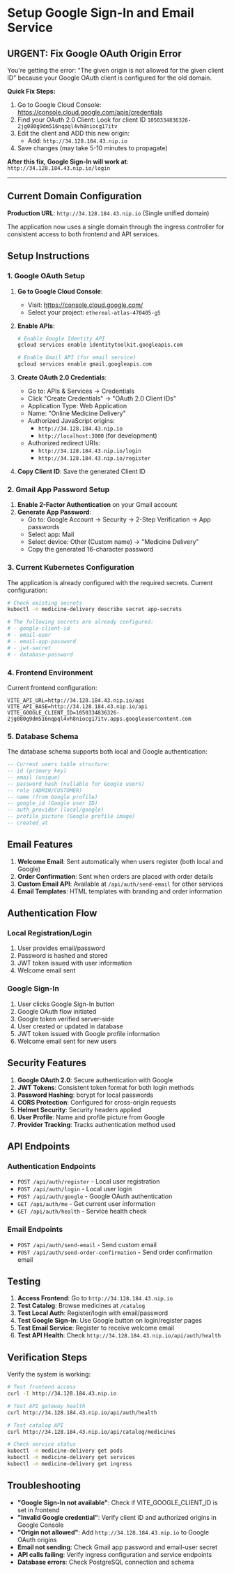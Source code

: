 # Setup Google Sign-In and Email Service

## URGENT: Fix Google OAuth Origin Error

You're getting the error: "The given origin is not allowed for the given client ID" because your Google OAuth client is configured for the old domain.

**Quick Fix Steps:**

1. Go to Google Cloud Console: https://console.cloud.google.com/apis/credentials
2. Find your OAuth 2.0 Client: Look for client ID `1050334836326-2jg080g9dm516nqpql4vh8niocg17itv`
3. Edit the client and ADD this new origin:
   - Add: `http://34.128.184.43.nip.io`
4. Save changes (may take 5-10 minutes to propagate)

**After this fix, Google Sign-In will work at**: `http://34.128.184.43.nip.io/login`

---

## Current Domain Configuration

**Production URL**: `http://34.128.184.43.nip.io` (Single unified domain)

The application now uses a single domain through the ingress controller for consistent access to both frontend and API services.

## Setup Instructions

### 1. Google OAuth Setup

1. **Go to Google Cloud Console**:

   - Visit: https://console.cloud.google.com/
   - Select your project: `ethereal-atlas-470405-g5`

2. **Enable APIs**:

   ```bash
   # Enable Google Identity API
   gcloud services enable identitytoolkit.googleapis.com

   # Enable Gmail API (for email service)
   gcloud services enable gmail.googleapis.com
   ```

3. **Create OAuth 2.0 Credentials**:

   - Go to: APIs & Services → Credentials
   - Click "Create Credentials" → "OAuth 2.0 Client IDs"
   - Application Type: Web Application
   - Name: "Online Medicine Delivery"
   - Authorized JavaScript origins:
     - `http://34.128.184.43.nip.io`
     - `http://localhost:3000` (for development)
   - Authorized redirect URIs:
     - `http://34.128.184.43.nip.io/login`
     - `http://34.128.184.43.nip.io/register`

4. **Copy Client ID**: Save the generated Client ID

### 2. Gmail App Password Setup

1. **Enable 2-Factor Authentication** on your Gmail account
2. **Generate App Password**:
   - Go to: Google Account → Security → 2-Step Verification → App passwords
   - Select app: Mail
   - Select device: Other (Custom name) → "Medicine Delivery"
   - Copy the generated 16-character password

### 3. Current Kubernetes Configuration

The application is already configured with the required secrets. Current configuration:

```bash
# Check existing secrets
kubectl -n medicine-delivery describe secret app-secrets

# The following secrets are already configured:
# - google-client-id
# - email-user
# - email-app-password
# - jwt-secret
# - database-password
```

### 4. Frontend Environment

Current frontend configuration:

```env
VITE_API_URL=http://34.128.184.43.nip.io/api
VITE_API_BASE=http://34.128.184.43.nip.io/api
VITE_GOOGLE_CLIENT_ID=1050334836326-2jg080g9dm516nqpql4vh8niocg17itv.apps.googleusercontent.com
```

### 5. Database Schema

The database schema supports both local and Google authentication:

```sql
-- Current users table structure:
-- id (primary key)
-- email (unique)
-- password_hash (nullable for Google users)
-- role (ADMIN/CUSTOMER)
-- name (from Google profile)
-- google_id (Google user ID)
-- auth_provider (local/google)
-- profile_picture (Google profile image)
-- created_at
```

## Email Features

1. **Welcome Email**: Sent automatically when users register (both local and Google)
2. **Order Confirmation**: Sent when orders are placed with order details
3. **Custom Email API**: Available at `/api/auth/send-email` for other services
4. **Email Templates**: HTML templates with branding and order information

## Authentication Flow

### Local Registration/Login

1. User provides email/password
2. Password is hashed and stored
3. JWT token issued with user information
4. Welcome email sent

### Google Sign-In

1. User clicks Google Sign-In button
2. Google OAuth flow initiated
3. Google token verified server-side
4. User created or updated in database
5. JWT token issued with Google profile information
6. Welcome email sent for new users

## Security Features

1. **Google OAuth 2.0**: Secure authentication with Google
2. **JWT Tokens**: Consistent token format for both login methods
3. **Password Hashing**: bcrypt for local passwords
4. **CORS Protection**: Configured for cross-origin requests
5. **Helmet Security**: Security headers applied
6. **User Profile**: Name and profile picture from Google
7. **Provider Tracking**: Tracks authentication method used

## API Endpoints

### Authentication Endpoints

- `POST /api/auth/register` - Local user registration
- `POST /api/auth/login` - Local user login
- `POST /api/auth/google` - Google OAuth authentication
- `GET /api/auth/me` - Get current user information
- `GET /api/auth/health` - Service health check

### Email Endpoints

- `POST /api/auth/send-email` - Send custom email
- `POST /api/auth/send-order-confirmation` - Send order confirmation email

## Testing

1. **Access Frontend**: Go to `http://34.128.184.43.nip.io`
2. **Test Catalog**: Browse medicines at `/catalog`
3. **Test Local Auth**: Register/login with email/password
4. **Test Google Sign-In**: Use Google button on login/register pages
5. **Test Email Service**: Register to receive welcome email
6. **Test API Health**: Check `http://34.128.184.43.nip.io/api/auth/health`

## Verification Steps

Verify the system is working:

```bash
# Test frontend access
curl -I http://34.128.184.43.nip.io

# Test API gateway health
curl http://34.128.184.43.nip.io/api/auth/health

# Test catalog API
curl http://34.128.184.43.nip.io/api/catalog/medicines

# Check service status
kubectl -n medicine-delivery get pods
kubectl -n medicine-delivery get services
kubectl -n medicine-delivery get ingress
```

## Troubleshooting

- **"Google Sign-In not available"**: Check if VITE_GOOGLE_CLIENT_ID is set in frontend
- **"Invalid Google credential"**: Verify client ID and authorized origins in Google Console
- **"Origin not allowed"**: Add `http://34.128.184.43.nip.io` to Google OAuth origins
- **Email not sending**: Check Gmail app password and email-user secret
- **API calls failing**: Verify ingress configuration and service endpoints
- **Database errors**: Check PostgreSQL connection and schema
